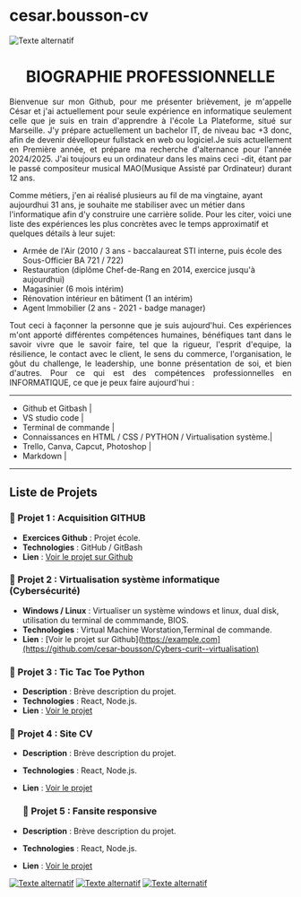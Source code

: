 # cesar.bousson-cv

![Texte alternatif](https://github.com/user-attachments/assets/a94c4699-49c4-4d43-90e4-fd79820b03e8)


<h1 align="center"> BIOGRAPHIE PROFESSIONNELLE</h1>
 
<p align="justify"> Bienvenue sur mon Github, pour me présenter brièvement, je m'appelle César et j'ai actuellement pour seule 
expérience en informatique seulement celle que je suis en train d'apprendre à l'école La Plateforme,
situé sur Marseille. J'y prépare actuellement un bachelor IT, de niveau bac +3 donc, afin de devenir dévellopeur
fullstack en web ou logiciel.Je suis actuellement en Première année, et prépare ma recherche d'alternance pour 
l'année 2024/2025. J'ai toujours eu un ordinateur dans les mains ceci -dit, étant par le passé compositeur 
musical MAO(Musique Assisté par Ordinateur) durant 12 ans.

Comme métiers, j'en ai réalisé plusieurs au fil de ma vingtaine, ayant aujourdhui 31 ans, je souhaite me 
stabiliser avec un métier dans l'informatique afin d'y construire une carrière solide.
Pour les citer, voici une liste des expériences les plus concrètes avec le temps approximatif et quelques détails à leur sujet: 
</p>

- Armée de l'Air (2010 / 3 ans - baccalaureat STI interne, puis école des Sous-Officier BA 721 / 722) 
- Restauration (diplôme Chef-de-Rang en 2014, exercice jusqu'à aujourdhui)
- Magasinier (6 mois intérim)
- Rénovation intérieur en bâtiment (1 an intérim)
- Agent Immobilier (2 ans - 2021 - badge manager)

<p align="justify""> 
 Tout ceci à façonner la personne que je suis aujourd'hui. Ces expériences m'ont apporté différentes 
 compétences humaines, bénéfiques tant dans le savoir vivre que le savoir faire, tel que la rigueur, l'esprit d'equipe,
 la résilience, le contact avec le client, le sens du commerce, l'organisation, le gôut du challenge, le leadership, 
 une bonne présentation de soi, et bien d'autres.
 Pour ce qui est des compétences professionnelles en INFORMATIQUE, ce que je peux faire aujourd'hui :
 </p> 

 -----------------------------------------------------------------
 - Github et Gitbash                                             |
 - VS studio code                                                |
 - Terminal de commande                                          |
 - Connaissances en HTML / CSS / PYTHON / Virtualisation système.|
 - Trello, Canva, Capcut, Photoshop                              |
 - Markdown                                                      |
------------------------------------------------------------------
## Liste de Projets

### 📂 Projet 1 : Acquisition GITHUB
- **Exercices Github** : Projet école.
- **Technologies** : GitHub / GitBash
- **Lien** : [Voir le projet sur Github](https://github.com/cesar-bousson/git-begins)

### 📂 Projet 2 : Virtualisation système informatique (Cybersécurité)
- **Windows / Linux** : Virtualiser un système windows et linux, dual disk, utilisation du terminal de commmande, BIOS.
- **Technologies** : Virtual Machine Worstation,Terminal de commande.
- **Lien** : [Voir le projet sur Github](https://example.com](https://github.com/cesar-bousson/Cybers-curit--virtualisation)

### 📂 Projet 3 : Tic Tac Toe Python
- **Description** : Brève description du projet.
- **Technologies** : React, Node.js.
- **Lien** : [Voir le projet](https://example.com)

### 📂 Projet 4 : Site CV 
- **Description** : Brève description du projet.
- **Technologies** : React, Node.js.
- **Lien** : [Voir le projet](https://example.com)

  ### 📂 Projet 5 : Fansite responsive
- **Description** : Brève description du projet.
- **Technologies** : React, Node.js.
- **Lien** : [Voir le projet](https://example.com)


[![Texte alternatif](chemin-ou-URL-du-logo)](URL-du-lien)
[![Texte alternatif](chemin-ou-URL-du-logo)](URL-du-lien)
[![Texte alternatif](chemin-ou-URL-du-logo)](URL-du-lien)

